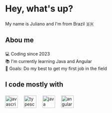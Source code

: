 <h1 align="left">Hey, what's up?</h1>

###

<p align="left">My name is Juliano and I'm from Brazil 🇧🇷</p>

###

<h2 align="left">Abou me</h2>

###

<p align="left">💻 Coding since 2023<br>📚 I'm currently learning Java and Angular<br>🎯 Goals: Do my best to get my first job in the field</p>

###

<h2 align="left">I code mostly with</h2>

###

<div align="left">
  <img src="https://cdn.jsdelivr.net/gh/devicons/devicon/icons/javascript/javascript-original.svg" height="40" alt="javascript logo"  />
  <img width="12" />
  <img src="https://cdn.jsdelivr.net/gh/devicons/devicon/icons/typescript/typescript-original.svg" height="40" alt="typescript logo"  />
  <img width="12" />
  <img src="https://cdn.jsdelivr.net/gh/devicons/devicon/icons/java/java-original.svg" height="40" alt="java logo"  />
  <img width="12" />
  <img src="https://cdn.jsdelivr.net/gh/devicons/devicon/icons/angularjs/angularjs-original.svg" height="40" alt="angularjs logo"  />
</div>
